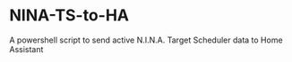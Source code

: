 # NINA-TS-to-HA
A powershell script to send active N.I.N.A. Target Scheduler data to Home Assistant
